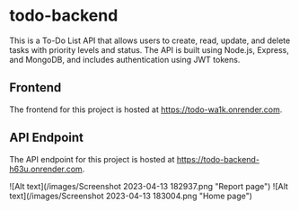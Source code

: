 # todo-backend
This is a To-Do List API that allows users to create, read, update, and delete tasks with priority levels and status. The API is built using Node.js, Express, and MongoDB, and includes authentication using JWT tokens.

## Frontend

The frontend for this project is hosted at  https://todo-wa1k.onrender.com.

## API Endpoint

The API endpoint for this project is hosted at https://todo-backend-h63u.onrender.com.

![Alt text](/images/Screenshot 2023-04-13 182937.png "Report page")
![Alt text](/images/Screenshot 2023-04-13 183004.png "Home page")

